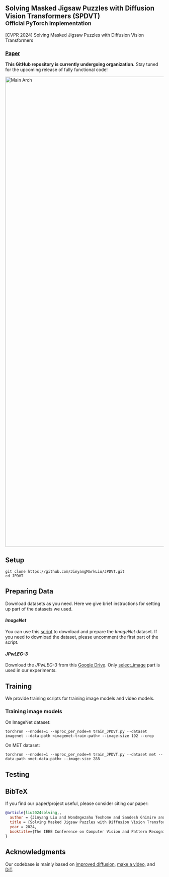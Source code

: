 ## Solving Masked Jigsaw Puzzles with Diffusion Vision Transformers (SPDVT) <br><sub>Official PyTorch Implementation</sub> 
[CVPR 2024] Solving Masked Jigsaw Puzzles with Diffusion Vision Transformers

### [Paper](https://arxiv.org/abs/2404.07292v1)

**This GitHub repository is currently undergoing organization.** Stay tuned for the upcoming release of fully functional code!

<img width="1493" alt="Main Arch" src="https://github.com/JinyangMarkLiu/JPDVT/assets/50398783/6a91130e-0940-48c7-9b7a-b842ab8fbb69">

## Setup
    git clone https://github.com/JinyangMarkLiu/JPDVT.git
    cd JPDVT

## Preparing Data
Download datasets as you need. Here we give brief instructions for setting up part of the datasets we used.

#### _ImageNet_
You can use this [script](https://gist.github.com/bonlime/4e0d236cf98cd5b15d977dfa03a63643) to download and prepare the _ImageNet_ dataset. If you need to download the dataset, please uncomment the first part of the script.

#### _JPwLEG-3_
Download the _JPwLEG-3_ from this [Google Drive](https://drive.google.com/drive/folders/1MjPm7ar-u6H5WX6Bw2qshPiYPT_eQCZE). Only [select_image](https://drive.google.com/drive/folders/1MjPm7ar-u6H5WX6Bw2qshPiYPT_eQCZE) part is used in our experiments.

## Training
We provide training scripts for training image models and video models.

### Training image models
On ImageNet dataset:

    torchrun --nnodes=1 --nproc_per_node=4 train_JPDVT.py --dataset imagenet --data-path <imagenet-train-path> --image-size 192 --crop

On MET dataset:

    torchrun --nnodes=1 --nproc_per_node=4 train_JPDVT.py --dataset met --data-path <met-data-path> --image-size 288

## Testing


## BibTeX
If you find our paper/project useful, please consider citing our paper:

```bibtex
@article{liu2024solving,,
  author = {Jinyang Liu and Wondmgezahu Teshome and Sandesh Ghimire and Mario Sznaier and Octavia Camps},
  title = {Solving Masked Jigsaw Puzzles with Diffusion Vision Transformers},
  year = 2024,
  booktitle={The IEEE Conference on Computer Vision and Pattern Recognition (CVPR)},
}
```

## Acknowledgments
Our codebase is mainly based on [improved diffusion](https://github.com/openai/improved-diffusion), [make a video](https://github.com/lucidrains/make-a-video-pytorch), and [DiT](https://github.com/facebookresearch/DiT).
